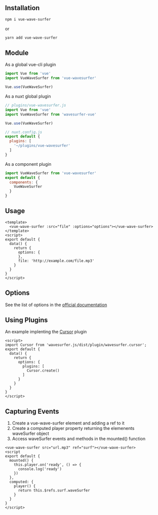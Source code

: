 ## Installation
```bash
npm i vue-wave-surfer
```
or
```bash
yarn add vue-wave-surfer
```

## Module
As a global vue-cli plugin
```javascript
import Vue from 'vue'
import VueWaveSurfer from 'vue-wavesurfer'

Vue.use(VueWaveSurfer)
```
As a nuxt global plugin
```javascript
// plugins/vue-wavesurfer.js
import Vue from 'vue'
import VueWaveSurfer from 'wavesurfer-vue'

Vue.use(VueWaveSurfer)
```

```javascript
// nuxt.config.js
export default {
  plugins: [
    '~/plugins/vue-wavesurfer'
  ]
}
```
As a component plugin
```javascript
import VueWaveSurfer from 'vue-wavesurfer'
export default {
  components: {
    VueWaveSurfer
  }
}
```

## Usage
```vue
<template>
  <vue-wave-surfer :src="file" :options="options"></vue-wave-surfer>
</template>
<script>
export default {
  data() {
    return {
      options: {
      },
      file: 'http://example.com/file.mp3'
    }
  }
}
</script>
```

## Options
See the list of options in the [official documentation](https://wavesurfer-js.org/docs/options.html)

## Using Plugins
An example implenting the [Cursor](https://wavesurfer-js.org/plugins/cursor.html) plugin
```vue
<script>
import Cursor from 'wavesurfer.js/dist/plugin/wavesurfer.cursor';
export default {
  data() {
    return {
      options: {
        plugins: [
          Cursor.create()
        ]
      }
    }
  }
}
</script>
```

## Capturing Events
1. Create a vue-wave-surfer element and adding a ref to it
2. Create a computed player property returning the elemenents waveSurfer object
3. Access waveSurfer events and methods in the mounted() function
```vue
<vue-wave-surfer src="url.mp3" ref="surf"></vue-wave-surfer>
<script
export default {
  mounted() {
    this.player.on('ready', () => {
      console.log('ready')
    })
  },
  computed: {
    player() {
      return this.$refs.surf.waveSurfer
    }
  }
}
</script>
```
